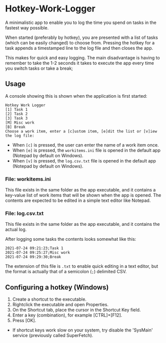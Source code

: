 # Hotkey-Work-Logger

A minimalistic app to enable you to log the time you spend on tasks in the fastest way possible.

When started (preferably by hotkey), you are presented with a list of tasks (which can be easily changed) 
to choose from. Pressing the hotkey for a task appends a timestamped line to the log file and then 
closes the app.

This makes for quick and easy logging. The main disadvantage is having to remember to take the 1-2 
seconds it takes to execute the app every time you switch tasks or take a break;

## Usage

A console showing this is shown when the application is first started:

```console
Hotkey Work Logger
[1] Task 1
[2] Task 2
[3] Task 3
[M] Misc work
[B] Break
Choose a work item, enter a [c]ustom item, [e]dit the list or [v]iew the log file:
```

- When `[c]` is pressed, the user can enter the name of a work item once.
- When `[e]` is pressed, the `workitems.ini` file is opened in the default app (Notepad by default on Windows).
- When `[v]` is pressed, the `log.csv.txt` file is opened in the default app (Notepad by default on Windows).

### File: workitems.ini

This file exists in the same folder as the app executable, and it contains a key-value list of work items that 
will be shown when the app is opened. The contents are expected to be edited in a simple text editor like Notepad.

### File: log.csv.txt

This file exists in the same folder as the app executable, and it contains the actual log. 

After logging some tasks the contents looks somewhat like this:

```
2021-07-24 09:21:23;Task 1
2021-07-24 09:25:27;Misc work
2021-07-24 09:29:30;Break
```

The extension of this file is `.txt` to enable quick editing in a text editor, but the format is actually that of a semicolon (`;`) delimited CSV.

## Configuring a hotkey (Windows)

1. Create a shortcut to the executable.
2. Rightclick the executable and open Properties.
3. On the Shortcut tab, place the cursor in the Shortcut Key field.
4. Enter a key (combination), for example [CTRL]+[F12].
5. Press [OK].

* If shortcut keys work slow on your system, try disable the 'SysMain' service (previously called SuperFetch).
